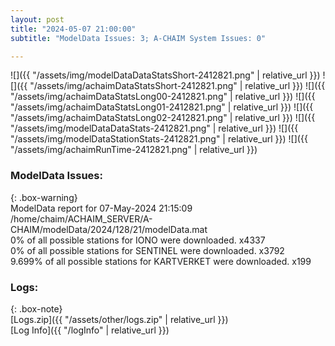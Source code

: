 ```yaml
---
layout: post
title: "2024-05-07 21:00:00"
subtitle: "ModelData Issues: 3; A-CHAIM System Issues: 0"

---
```


![]({{ "/assets/img/modelDataDataStatsShort-2412821.png" | relative_url }})
![]({{ "/assets/img/achaimDataStatsShort-2412821.png" | relative_url }})
![]({{ "/assets/img/achaimDataStatsLong00-2412821.png" | relative_url }})
![]({{ "/assets/img/achaimDataStatsLong01-2412821.png" | relative_url }})
![]({{ "/assets/img/achaimDataStatsLong02-2412821.png" | relative_url }})
![]({{ "/assets/img/modelDataDataStats-2412821.png" | relative_url }})
![]({{ "/assets/img/modelDataStationStats-2412821.png" | relative_url }})
![]({{ "/assets/img/achaimRunTime-2412821.png" | relative_url }})


### ModelData Issues:  
  
{: .box-warning}  
 ModelData report for 07-May-2024 21:15:09   
 /home/chaim/ACHAIM_SERVER/A-CHAIM/modelData/2024/128/21/modelData.mat   
 0% of all possible stations for IONO were downloaded. x4337   
 0% of all possible stations for SENTINEL were downloaded. x3792   
 9.699% of all possible stations for KARTVERKET were downloaded. x199   
  


### Logs:  
  
{: .box-note}  
[Logs.zip]({{ "/assets/other/logs.zip" | relative_url }})  
[Log Info]({{ "/logInfo" | relative_url }})  
